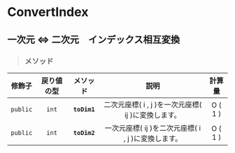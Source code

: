 # ConvertIndex
## 一次元 ⇔ 二次元　インデックス相互変換

> ### メソッド
|修飾子|戻り値の型|メソッド|説明|計算量|
|:---:|:---:|:---:|:---:|:---:|
|`public`|`int`|**`toDim1`**|二次元座標( i , j )を一次元座標( ij )に変換します。|O ( 1 )|
|`public`|`int`|**`toDim2`**|一次元座標( ij )を二次元座標( i , j )に変換します。|O ( 1 )|
